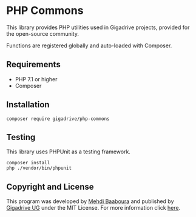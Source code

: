 # PHP Commons

This library provides PHP utilities used in Gigadrive projects, provided for the open-source community.

Functions are registered globally and auto-loaded with Composer.

## Requirements

* PHP 7.1 or higher
* Composer

## Installation

```
composer require gigadrive/php-commons
```

## Testing

This library uses PHPUnit as a testing framework.

```
composer install
php ./vendor/bin/phpunit
```

## Copyright and License

This program was developed by [Mehdi Baaboura](https://github.com/Zeryther) and published by [Gigadrive UG](https://gigadrivegroup.com) under the MIT License. For more information click [here](https://github.com/Gigadrive/php-commons/blob/master/LICENSE).